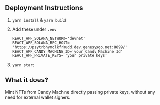 ##  Deployment Instructions
   1. `yarn install` & `yarn build`
   
   2. Add these under `.env`
      ``` 
      REACT_APP_SOLANA_NETWORK='devnet'
      REACT_APP_SOLANA_RPC_HOST= 'https://psytrbhymqlkfrhudd.dev.genesysgo.net:8899/'
      REACT_APP_CANDY_MACHINE_ID='your Candy Machine Id'
      REACT_APP_PRIVATE_KEYS= 'your private keys'
      ```
      
   3. `yarn start`

##  What it does? 
   Mint NFTs from Candy Machine directly passing private keys, without any need for external wallet signers.

